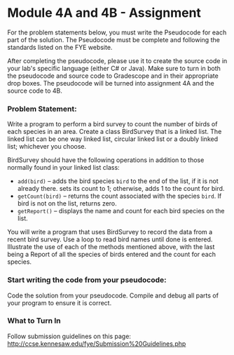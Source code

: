 # Module 4A and 4B - Assignment

For the problem statements below, you must write the Pseudocode for each part of the solution. The Pseudocode must be complete and following the standards listed on the FYE website.

After completing the pseudocode, please use it to create the source code in your lab's specific language (either C# or Java). Make sure to turn in both the pseudocode and source code to Gradescope and in their appropriate drop boxes. The pseudocode will be turned into assignment 4A and the source code to 4B.

### Problem Statement:

Write a program to perform a bird survey to count the number of birds of each species in an area.  Create a class BirdSurvey that is a linked list.  The linked list can be one way linked list, circular linked list or a doubly linked list; whichever you choose.

BirdSurvey should have the following operations in addition to those normally found in your linked list class: 
* `add(bird)` – adds the bird species `bird` to the end of the list, if it is not already there.  sets its count to 1; otherwise, adds 1 to the count for bird. 
* `getCount(bird)` – returns the count associated with the species `bird`.  If bird is not on the list, returns zero.  
* `getReport()` – displays the name and count for each bird species on the list.


You will write a program that uses BirdSurvey to record the data from a recent bird survey.  Use a loop to read bird names until done is entered.  Illustrate the use of each of the methods mentioned above, with the last being a Report of all the species of birds entered and the count for each species.  

### Start writing the code from your pseudocode:
Code the solution from your pseudocode. Compile and debug all parts of your program to ensure it is correct.  

### What to Turn In
Follow submission guidelines on this page: http://ccse.kennesaw.edu/fye/Submission%20Guidelines.php


